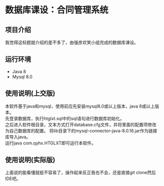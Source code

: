 # 数据库课设：合同管理系统
## 项目介绍
我觉得这标题就介绍的差不多了，由强彦欢笑小组完成的数据库课设。
## 运行环境
+ Java 8
+ Mysql 8.0
## 使用说明(上交版)
本软件基于java和mysql，使用前应先安装mysql8.0或以上版本，java 8或以上版本。  
先登录数据库，执行htglxt.sql中的sql语句进行数据库初始化。  
之后进入软件根目录，文本方式打开database.cfg文件，并将里面的配置项修改为自己数据库的配置。
将lib目录下的mysql-connector-java-8.0.16.jar作为链接库导入java。  
运行java com.qyhx.HTGLXT即可运行本软件。
## 使用说明(实际版)
上面说的能看懂就挺不容易了，操作起来反正我也不会，还是直接git clone然后IDE吧。